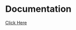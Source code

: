 
<h1> Documentation </h1>
<a href="https://docs.jupyter.org/en/latest/" target="_blank">Click Here</a>

